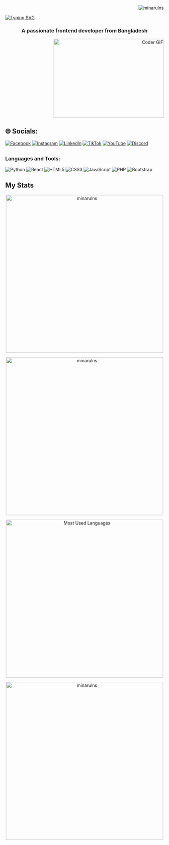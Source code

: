 <p align="right"> 
  <img src="https://komarev.com/ghpvc/?username=minarulns&label=Profile%20views&color=0e75b6&style=flat" alt="minarulns"/>
</p>

<a href="https://git.io/typing-svg">
  <img src="https://readme-typing-svg.demolab.com?font=Fira+Code&size=30&pause=1000&color=0DF700&width=435&lines=Hi...++%F0%9F%91%8B;I+am+Md.+Minarul+Islam" alt="Typing SVG" />
</a>

<h3 align="center">A passionate frontend developer from Bangladesh</h3>

<p align="right"> 
  <img alt="Coder GIF" height=250 width=350 src="https://github.com/user-attachments/assets/9849db32-839f-4f57-84d4-613e216fd75e" />
</p>

## 🌐 Socials:
[![Facebook](https://img.shields.io/badge/Facebook-%231877F2.svg?logo=Facebook&logoColor=white)](https://facebook.com/MD.MINARULNS) 
[![Instagram](https://img.shields.io/badge/Instagram-%23E4405F.svg?logo=Instagram&logoColor=white)](https://instagram.com/minarulns) 
[![LinkedIn](https://img.shields.io/badge/LinkedIn-%230077B5.svg?logo=linkedin&logoColor=white)](https://linkedin.com/in/Minarulns) 
[![TikTok](https://img.shields.io/badge/TikTok-%23000000.svg?logo=TikTok&logoColor=white)](https://tiktok.com/@minarulkingns) 
[![YouTube](https://img.shields.io/badge/YouTube-%23FF0000.svg?logo=YouTube&logoColor=white)](https://youtube.com/@minarulns)
[![Discord](https://img.shields.io/badge/Discord-Minarul%20?logo=Discord&logoColor=white)](https://discord.com/@minarulns)

## <h3 align="left">Languages and Tools:</h3>
![Python](https://img.shields.io/badge/python-3670A0?style=for-the-badge&logo=python&logoColor=ffdd54) 
![React](https://img.shields.io/badge/react-%2320232a.svg?style=for-the-badge&logo=react&logoColor=%2361DAFB) 
![HTML5](https://img.shields.io/badge/html-%23E34F26.svg?style=for-the-badge&logo=html5&logoColor=white) 
![CSS3](https://img.shields.io/badge/css-%231572B6.svg?style=for-the-badge&logo=css3&logoColor=white) 
![JavaScript](https://img.shields.io/badge/javascript-%23323330.svg?style=for-the-badge&logo=javascript&logoColor=%23F7DF1E) 
![PHP](https://img.shields.io/badge/php-%23777BB4.svg?style=for-the-badge&logo=php&logoColor=white) 
![Bootstrap](https://img.shields.io/badge/bootstrap-%238511FA.svg?style=for-the-badge&logo=bootstrap&logoColor=white)

## My Stats
<p align="center">
  <img src="https://awesome-github-stats.azurewebsites.net/user-stats/minarulns?cardType=github&theme=github-dark&showIcons=false&preferLogin=false&Border=DDDBDB&Background=000000&Text=DDDDDD" alt="minarulns" width="500px" />
</p>

<p align="center"> 
  <img align="center" src="https://github-profile-summary-cards.vercel.app/api/cards/profile-details?username=minarulns&theme=2077" alt="minarulns" width="500px" />
</p>

<p align="center">
  <img align="center" src="https://github-readme-stats.vercel.app/api/top-langs/?username=minarulns&layout=compact&theme=github_dark" alt="Most Used Languages" width="500px" />
</p>

<p align="center">
  <img align="center" src="https://github-readme-streak-stats.herokuapp.com/?user=minarulns&theme=chartreuse-dark&cache_seconds=3200" alt="minarulns" width="500px" />
</p>
